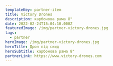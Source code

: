 ```yaml
---
templateKey: partner-item
title: Victory Drones
description: карбонова рама 8"
date: 2022-02-24T15:04:10.000Z
featuredImage: /img/partner-victory-drones.jpg
tags:
  - partner
heroImage: /img/partner-victory-drones.jpg
heroTitle: Дрон під скид
heroSubtitle: карбонова рама 8"
partnerLink: https://www.victory-drones.com
---
```

